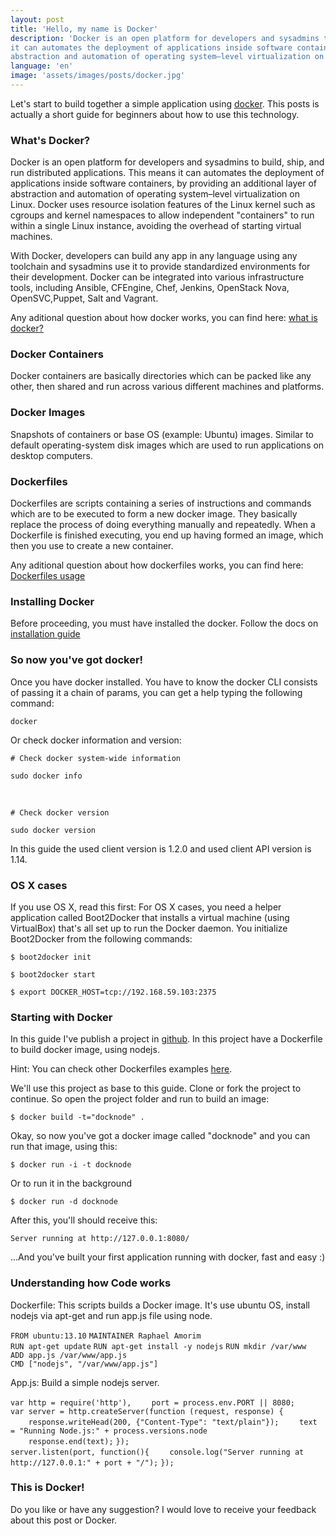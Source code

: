 ```yaml
---
layout: post
title: 'Hello, my name is Docker'
description: 'Docker is an open platform for developers and sysadmins to build, ship, and run distributed applications. This means
it can automates the deployment of applications inside software containers, by providing an additional layer of
abstraction and automation of operating system–level virtualization on Linux.'
language: 'en'
image: 'assets/images/posts/docker.jpg'
---
```


<!-- more -->

Let's start to build together a simple application using [docker](http://docker.io). This posts is actually a short guide for beginners about how to use this technology.

### What's Docker?

Docker is an open platform for developers and sysadmins to build, ship, and run distributed applications. This means
it can automates the deployment of applications inside software containers, by providing an additional layer of
abstraction and automation of operating system–level virtualization on Linux. Docker uses resource isolation
features of the Linux kernel such as cgroups and kernel namespaces to allow independent "containers" to
run within a single Linux instance, avoiding the overhead of starting virtual machines.

With Docker, developers can build any app in any language using any toolchain and sysadmins use it to provide standardized environments for their development.
Docker can be integrated into various infrastructure tools, including Ansible, CFEngine, Chef, Jenkins, OpenStack Nova, OpenSVC,Puppet, Salt and Vagrant.

Any aditional question about how docker works, you can find here: [what is docker?](https://www.docker.com/whatisdocker/)

### Docker Containers

Docker containers are basically directories which can be packed like any other, then shared and run across various different machines and platforms.

### Docker Images

Snapshots of containers or base OS (example: Ubuntu) images. Similar to default operating-system disk images which are used to run applications on desktop computers.

### Dockerfiles

Dockerfiles are scripts containing a series of instructions and commands which are to be executed to form a new docker image. They basically replace the process of doing everything manually and repeatedly.
When a Dockerfile is finished executing, you end up having formed an image, which then you use to create a new container.

Any aditional question about how dockerfiles works, you can find here: [Dockerfiles usage](https://docs.docker.com/reference/builder/)

### Installing Docker

Before proceeding, you must have installed the docker. Follow the docs on [installation guide](http://docs.docker.com/installation/)

### So now you've got docker!

Once you have docker installed. You have to know the docker CLI consists of passing it a chain of params, you can get a help typing the following command:

<div class="code">

<code>docker</code>

</div>

Or check docker information and version:

<div class="code">

<code># Check docker system-wide information</code>

<code>sudo docker info</code>

<br>

<code># Check docker version</code>

<code>sudo docker version</code>

</div>

In this guide the used client version is 1.2.0 and used client API version is 1.14.

### OS X cases

If you use OS X, read this first: For OS X cases, you need a helper application called Boot2Docker that installs a virtual machine (using VirtualBox) that's all set up to run the Docker daemon. You initialize Boot2Docker from the following commands:

<div class="code">

<code>$ boot2docker init</code>

<code>$ boot2docker start</code>

<code>$ export DOCKER_HOST=tcp://192.168.59.103:2375</code>

</div>

### Starting with Docker

In this guide I've publish a project in [github](https://github.com/raphamorim/docker-guide). In this project have a Dockerfile to build docker image, using nodejs.

Hint: You can check other Dockerfiles examples [here](http://dockerfile.github.io).

We'll use this project as base to this guide. Clone or fork the project to continue. So open the project folder and run to build an image:

<div class="code">
<code>$ docker build -t="docknode" .</code>
</div>

Okay, so now you've got a docker image called "docknode" and you can run that image, using this:

<div class="code">
<code>$ docker run -i -t docknode</code>
</div>

Or to run it in the background

<div class="code">
<code>$ docker run -d docknode</code>
</div>

After this, you'll should receive this:

<div class="code">
<code>Server running at http://127.0.0.1:8080/</code>
</div>

...And you've built your first application running with docker, fast and easy :)

### Understanding how Code works

Dockerfile: This scripts builds a Docker image. It's use ubuntu OS, install nodejs via apt-get and run app.js file using node.

<div class="code">
<code>FROM ubuntu:13.10</code>
<code>MAINTAINER Raphael Amorim</code>
<br>
<code>RUN apt-get update</code>
<code>RUN apt-get install -y nodejs</code>
<code>RUN mkdir /var/www</code>
<br>
<code>ADD app.js /var/www/app.js</code>
<br>
<code>CMD ["nodejs", "/var/www/app.js"]</code>
</div>

App.js: Build a simple nodejs server.

<div class="code">
<code>var http = require('http'),</code>
<code>&nbsp;&nbsp;&nbsp;&nbsp;port = process.env.PORT || 8080;</code>
<br>
<code>var server = http.createServer(function (request, response) {</code>
<code>&nbsp;&nbsp;&nbsp;&nbsp;response.writeHead(200, {"Content-Type": "text/plain"});</code>
<code>&nbsp;&nbsp;&nbsp;&nbsp;text = "Running Node.js:" + process.versions.node</code>
<br>
<code>&nbsp;&nbsp;&nbsp;&nbsp;response.end(text);</code>
<code>});</code>
<br>
<code>server.listen(port, function(){</code>
<code>&nbsp;&nbsp;&nbsp;&nbsp;console.log("Server running at http://127.0.0.1:" + port + "/");</code>
<code>});</code>
</div>

### This is Docker!

Do you like or have any suggestion? I would love to receive your feedback about this post or Docker.
